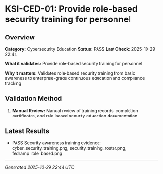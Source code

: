 # KSI-CED-01: Provide role-based security training for personnel

## Overview

**Category:** Cybersecurity Education
**Status:** PASS
**Last Check:** 2025-10-29 22:44

**What it validates:** Provide role-based security training for personnel

**Why it matters:** Validates role-based security training from basic awareness to enterprise-grade continuous education and compliance tracking

## Validation Method

1. **Manual Review:** Manual review of training records, completion certificates, and role-based security education documentation

## Latest Results

- PASS Security awareness training evidence: cyber_security_training.png, security_training_roster.png, fedramp_role_based.png

---
*Generated 2025-10-29 22:44 UTC*